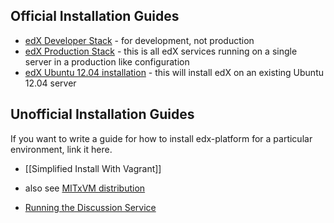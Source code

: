 ## Official Installation Guides
* [edX Developer Stack](https://github.com/edx/configuration/wiki/edX-Developer-Stack) - for development, not production
* [edX Production Stack](https://github.com/edx/configuration/wiki/edX-Production-Stack) - this is all edX services 
running on a single server in a production like configuration
* [edX Ubuntu 12.04 installation](https://github.com/edx/configuration/wiki/edX-Ubuntu-12.04-Installation) - this will install edX on an existing Ubuntu 12.04 server

## Unofficial Installation Guides
If you want to write a guide for how to install edx-platform for a particular environment, link it here.

* [[Simplified Install With Vagrant]]
* also see [MITxVM distribution](https://people.csail.mit.edu/ichuang/edx/)

* [Running the Discussion Service](https://github.com/edx/edx-platform/blob/master/docs/internal/discussion.md)